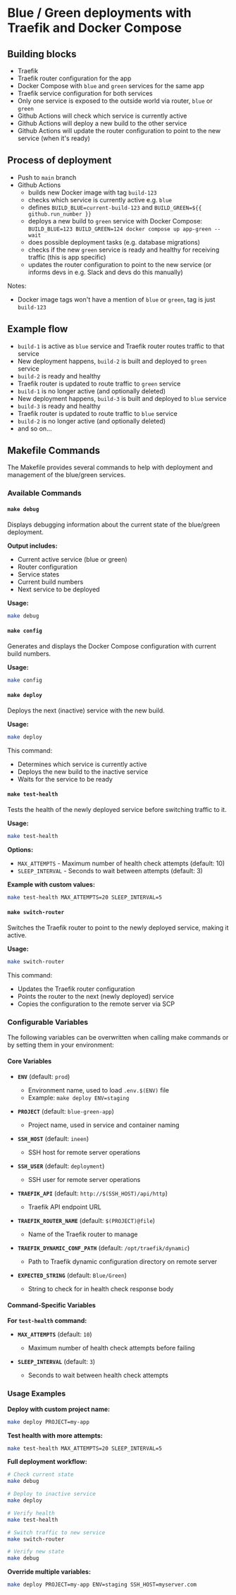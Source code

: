 # Blue / Green deployments with Traefik and Docker Compose

## Building blocks

- Traefik
- Traefik router configuration for the app
- Docker Compose with `blue` and `green` services for the same app
- Traefik service configuration for both services
- Only one service is exposed to the outside world via router, `blue` or `green`
- Github Actions will check which service is currently active
- Github Actions will deploy a new build to the other service
- Github Actions will update the router configuration to point to the new service (when it's ready)

## Process of deployment

- Push to `main` branch
- Github Actions
  - builds new Docker image with tag `build-123`
  - checks which service is currently active e.g. `blue`
  - defines `BUILD_BLUE=current-build-123` and `BUILD_GREEN=${{ github.run_number }}`
  - deploys a new build to `green` service with Docker Compose: `BUILD_BLUE=123 BUILD_GREEN=124 docker compose up app-green --wait`
  - does possible deployment tasks (e.g. database migrations)
  - checks if the new `green` service is ready and healthy for receiving traffic (this is app specific)
  - updates the router configuration to point to the new service (or informs devs in e.g. Slack and devs do this manually)

Notes:

- Docker image tags won't have a mention of `blue` or `green`, tag is just `build-123`

## Example flow

- `build-1` is active as `blue` service and Traefik router routes traffic to that service
- New deployment happens, `build-2` is built and deployed to `green` service
- `build-2` is ready and healthy
- Traefik router is updated to route traffic to `green` service
- `build-1` is no longer active (and optionally deleted)
- New deployment happens, `build-3` is built and deployed to `blue` service
- `build-3` is ready and healthy
- Traefik router is updated to route traffic to `blue` service
- `build-2` is no longer active (and optionally deleted)
- and so on...

## Makefile Commands

The Makefile provides several commands to help with deployment and management of the blue/green services.

### Available Commands

#### `make debug`
Displays debugging information about the current state of the blue/green deployment.

**Output includes:**
- Current active service (blue or green)
- Router configuration
- Service states
- Current build numbers
- Next service to be deployed

**Usage:**
```bash
make debug
```

#### `make config`
Generates and displays the Docker Compose configuration with current build numbers.

**Usage:**
```bash
make config
```

#### `make deploy`
Deploys the next (inactive) service with the new build.

**Usage:**
```bash
make deploy
```

This command:
- Determines which service is currently active
- Deploys the new build to the inactive service
- Waits for the service to be ready

#### `make test-health`
Tests the health of the newly deployed service before switching traffic to it.

**Usage:**
```bash
make test-health
```

**Options:**
- `MAX_ATTEMPTS` - Maximum number of health check attempts (default: 10)
- `SLEEP_INTERVAL` - Seconds to wait between attempts (default: 3)

**Example with custom values:**
```bash
make test-health MAX_ATTEMPTS=20 SLEEP_INTERVAL=5
```

#### `make switch-router`
Switches the Traefik router to point to the newly deployed service, making it active.

**Usage:**
```bash
make switch-router
```

This command:
- Updates the Traefik router configuration
- Points the router to the next (newly deployed) service
- Copies the configuration to the remote server via SCP

### Configurable Variables

The following variables can be overwritten when calling make commands or by setting them in your environment:

#### Core Variables

- **`ENV`** (default: `prod`)
  - Environment name, used to load `.env.$(ENV)` file
  - Example: `make deploy ENV=staging`

- **`PROJECT`** (default: `blue-green-app`)
  - Project name, used in service and container naming

- **`SSH_HOST`** (default: `ineen`)
  - SSH host for remote server operations

- **`SSH_USER`** (default: `deployment`)
  - SSH user for remote server operations

- **`TRAEFIK_API`** (default: `http://$(SSH_HOST)/api/http`)
  - Traefik API endpoint URL

- **`TRAEFIK_ROUTER_NAME`** (default: `$(PROJECT)@file`)
  - Name of the Traefik router to manage

- **`TRAEFIK_DYNAMIC_CONF_PATH`** (default: `/opt/traefik/dynamic`)
  - Path to Traefik dynamic configuration directory on remote server

- **`EXPECTED_STRING`** (default: `Blue/Green`)
  - String to check for in health check response body

#### Command-Specific Variables

**For `test-health` command:**
- **`MAX_ATTEMPTS`** (default: `10`)
  - Maximum number of health check attempts before failing
  
- **`SLEEP_INTERVAL`** (default: `3`)
  - Seconds to wait between health check attempts

### Usage Examples

**Deploy with custom project name:**
```bash
make deploy PROJECT=my-app
```

**Test health with more attempts:**
```bash
make test-health MAX_ATTEMPTS=20 SLEEP_INTERVAL=5
```

**Full deployment workflow:**
```bash
# Check current state
make debug

# Deploy to inactive service
make deploy

# Verify health
make test-health

# Switch traffic to new service
make switch-router

# Verify new state
make debug
```

**Override multiple variables:**
```bash
make deploy PROJECT=my-app ENV=staging SSH_HOST=myserver.com
```
